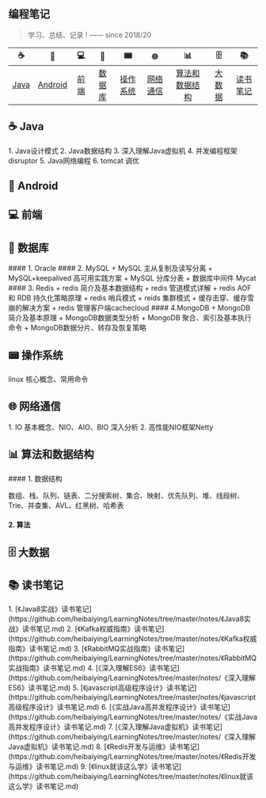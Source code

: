 ## 编程笔记

> 学习、总结、记录 ! —— since 2018/20

| ☕️ | 📱 | 💻 | 💾 | 📟 | 🌐 | 📊  | 🗄 | 📚 |
| :----: | :----: | :----: | :----: | :----: | :----: | :----: | :----: | :----: |
| [Java](#Java) | [Android](#Android) | [前端](#前端) | [数据库](#数据库) | [操作系统](#操作系统) | [网络通信](#网络通信) | [算法和数据结构](#算法和数据结构) | [大数据](#大数据) | [读书笔记](#读书笔记) | 

<h2 id="Java">☕️ Java</h2>
1. Java设计模式
2. Java数据结构
3. 深入理解Java虚拟机
4. 并发编程框架disruptor
5. Java网络编程
6. tomcat 调优

<h2 id="Android">📱 Android</h2>

<h2 id="前端">💻 前端</h2>

<h2 id="数据库">💾 数据库</h2>
#### 1. Oracle
#### 2. MySQL
+ MySQL 主从复制及读写分离
+ MySQL+keepalived 高可用实践方案
+ MySQL 分库分表
+ 数据库中间件 Mycat
#### 3. Redis
+ redis 简介及基本数据结构
+ redis 管道模式详解
+ redis AOF 和 RDB 持久化策略原理
+ redis 哨兵模式
+ reids 集群模式
+ 缓存击穿、缓存雪崩的解决方案
+ redis 管理客户端cachecloud
#### 4.MongoDB
+ MongoDB 简介及基本原理
+ MongoDB数据类型分析
+ MongoDB 聚合、索引及基本执行命令
+ MongoDB数据分片、转存及恢复策略

<h2 id="操作系统">📟 操作系统</h2>
linux 核心概念、常用命令

<h2 id="网络通信">🌐 网络通信</h2>
1. IO 基本概念、NIO、AIO、BIO 深入分析
2. 高性能NIO框架Netty

<h2 id="算法和数据结构">📊 算法和数据结构</h2>
#### 1. 数据结构

数组、栈、队列、链表、二分搜索树、集合、映射、优先队列、堆、线段树、Trie、并查集、AVL、红黑树、哈希表

#### 2. 算法

<h2 id="大数据">🗄 大数据</h2>

<h2 id="读书笔记">📚 读书笔记</h2>
1. [《Java8实战》读书笔记](https://github.com/heibaiying/LearningNotes/tree/master/notes/《Java8实战》读书笔记.md)
2. [《Kafka权威指南》读书笔记](https://github.com/heibaiying/LearningNotes/tree/master/notes/《Kafka权威指南》读书笔记.md) 
3. [《RabbitMQ实战指南》读书笔记](https://github.com/heibaiying/LearningNotes/tree/master/notes/《RabbitMQ实战指南》读书笔记.md) 
4. [《深入理解ES6》读书笔记](https://github.com/heibaiying/LearningNotes/tree/master/notes/《深入理解ES6》读书笔记.md)
5. [《javascript高级程序设计》读书笔记](https://github.com/heibaiying/LearningNotes/tree/master/notes/《javascript高级程序设计》读书笔记.md) 
6. [《实战Java高并发程序设计》读书笔记](https://github.com/heibaiying/LearningNotes/tree/master/notes/《实战Java高并发程序设计》读书笔记.md)
7. [《深入理解Java虚拟机》读书笔记](https://github.com/heibaiying/LearningNotes/tree/master/notes/《深入理解Java虚拟机》读书笔记.md) 
8. [《Redis开发与运维》读书笔记](https://github.com/heibaiying/LearningNotes/tree/master/notes/《Redis开发与运维》读书笔记.md) 
9. [《linux就该这么学》读书笔记](https://github.com/heibaiying/LearningNotes/tree/master/notes/《linux就该这么学》读书笔记.md) 



